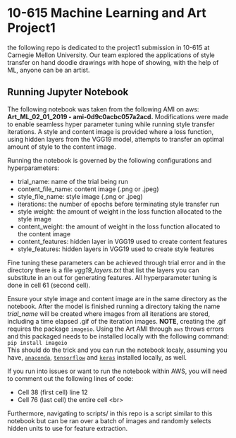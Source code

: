 # 10-615 Machine Learning and Art Project1

the following repo is dedicated to the project1 submission in 10-615 at Carnegie Mellon University.
Our team explored the applications of style transfer on hand doodle drawings with hope of 
showing, with the help of ML, anyone can be an artist. 


## Running Jupyter Notebook
The following notebook was taken from the following AMI on aws: **Art_ML_02_01_2019 - ami-0d9c0acbc057a2acd.** Modifications 
were made to enable seamless hyper parameter tuning while running 
style transfer iterations. A style and content image is provided where a 
loss function, using hidden layers from the VGG19 model, attempts to transfer
an optimal amount of style to the content image. <br/> 

Running the notebook is governed by the following configurations and hyperparameters:
* trial_name: name of the trial being run 
* content_file_name: content image (.png or .jpeg)
* style_file_name: style image (.png or .jpeg)
* iterations: the number of epochs before terminating style transfer run
* style weight: the amount of weight in the loss function allocated to the style image
* content_weight: the amount of weight in the loss function allocated to the content image
* content_features: hidden layer in VGG19 used to create content features
* style_features: hidden layers in VGG19 used to create style features

Fine tuning these parameters can be achieved through trial error and in the directory there is 
a file  _vgg19_layers.txt_ that list the layers you can substitute in an out for generating 
features. All hyperparameter tuning is done in cell 61 (second cell). <br/>

Ensure your style image and content image are in the same directory as the notebook.
After the model is finished running a directory taking the name _trial_name_ will be created 
where images from all iterations are stored, including a time elapsed .gif of the iteration
images. **NOTE**, creating the .gif requires the package `imageio`. Using the Art AMI through `aws` throws
errors and this packaged needs to be installed locally with the following command: <br/>
`pip install imageio` <br/>
This should do the trick and you can run the notebook localy, assuming you have, [`anaconda`](https://docs.anaconda.com/anaconda/install/), [`tensorflow`](https://www.tensorflow.org/install/pip) and [`keras`](https://pypi.org/project/Keras/) installed locally, as well. <br/>

If you run into issues or want to run the notebook within AWS, you will need to comment out the 
following lines of code:

* Cell 38 (first cell) line 12
* Cell 76 (last cell) the entire cell <br\>

Furthermore, navigating to scripts/ in this repo is a script similar to this notebook but can be ran over
a batch of images and randomly selects hidden units to use for feature extraction. 






